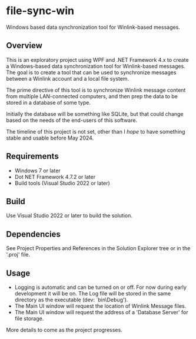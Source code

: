 # file-sync-win

Windows based data synchronization tool for Winlink-based messages.

## Overview

This is an exploratory project using WPF and .NET Framework 4.x to create a Windows-based data synchronization tool for Winlink-based messages.  The goal is to create a tool that can be used to synchronize messages between a Winlink account and a local file system.

The prime directive of this tool is to synchronize Winlink message content from multiple LAN-connected computers, and then prep the data to be stored in a database of some type.

Initially the database will be something like SQLite, but that could change based on the needs of the end-users of this software.

The timeline of this project is not set, other than I _hope_ to have something stable and usable before May 2024.

## Requirements

- Windows 7 or later
- Dot NET Framework 4.7.2 or later
- Build tools (Visual Studio 2022 or later)

## Build

Use Visual Studio 2022 or later to build the solution.

## Dependencies

See Project Properties and References in the Solution Explorer tree or in the '.proj' file.

## Usage

- Logging is automatic and can be turned on or off. For now during early development it will be on. The Log file will be stored in the same directory as the executable (dev: `bin\Debug').
- The Main UI window will request the location of Winlink Message files.
- The Main UI window will request the address of a 'Database Server' for file storage.

More details to come as the project progresses.
